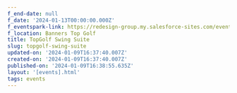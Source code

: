 ```yaml
---
f_end-date: null
f_date: '2024-01-13T00:00:00.000Z'
f_eventspark-link: https://redesign-group.my.salesforce-sites.com/event/home/topgolfboston
f_location: Banners Top Golf
title: TopGolf Swing Suite
slug: topgolf-swing-suite
updated-on: '2024-01-09T16:37:40.007Z'
created-on: '2024-01-09T16:37:40.007Z'
published-on: '2024-01-09T16:38:55.635Z'
layout: '[events].html'
tags: events
---
```



